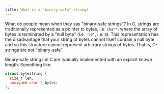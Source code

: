 ```yaml
---
title: What is a "binary-safe" string?
---
```


What do people mean when they say "binary-safe strings"? In C, strings are traditionally represented as a pointer to bytes, i.e. `char*`, where the array of bytes is terminated by a "null byte" (i.e. `'\0'`, i.e. `0`). This representation has the disadvantage that your string of bytes cannot itself contain a null byte, and so this structure cannot represent arbitrary strings of bytes. That is, C-strings are not "binary-safe".

Binary-safe strings in C are typically implemented with an explicit known length. Something like:

```c
struct bytestring {
  size_t len;
  unsigned char * bytes;
};
```
